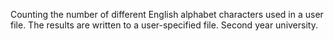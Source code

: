 Counting the number of different English alphabet characters used in a user file. The results are written to a user-specified file. Second year university.
